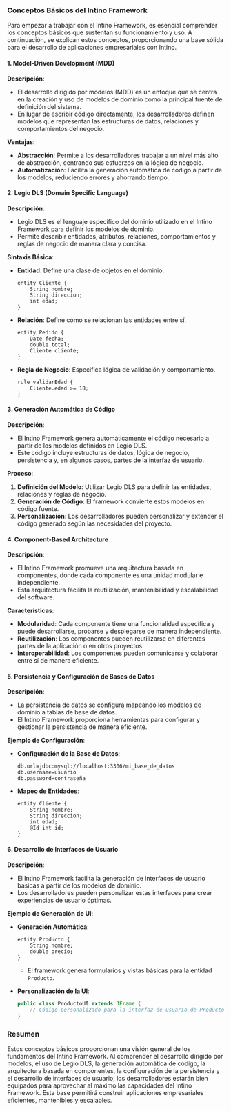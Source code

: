 ### Conceptos Básicos del Intino Framework

Para empezar a trabajar con el Intino Framework, es esencial comprender los conceptos básicos que sustentan su funcionamiento y uso. A continuación, se explican estos conceptos, proporcionando una base sólida para el desarrollo de aplicaciones empresariales con Intino.

#### 1. **Model-Driven Development (MDD)**

**Descripción**:
- El desarrollo dirigido por modelos (MDD) es un enfoque que se centra en la creación y uso de modelos de dominio como la principal fuente de definición del sistema.
- En lugar de escribir código directamente, los desarrolladores definen modelos que representan las estructuras de datos, relaciones y comportamientos del negocio.

**Ventajas**:
- **Abstracción**: Permite a los desarrolladores trabajar a un nivel más alto de abstracción, centrando sus esfuerzos en la lógica de negocio.
- **Automatización**: Facilita la generación automática de código a partir de los modelos, reduciendo errores y ahorrando tiempo.

#### 2. **Legio DLS (Domain Specific Language)**

**Descripción**:
- Legio DLS es el lenguaje específico del dominio utilizado en el Intino Framework para definir los modelos de dominio.
- Permite describir entidades, atributos, relaciones, comportamientos y reglas de negocio de manera clara y concisa.

**Sintaxis Básica**:
- **Entidad**: Define una clase de objetos en el dominio.
  ```legio
  entity Cliente {
      String nombre;
      String direccion;
      int edad;
  }
  ```
- **Relación**: Define cómo se relacionan las entidades entre sí.
  ```legio
  entity Pedido {
      Date fecha;
      double total;
      Cliente cliente;
  }
  ```
- **Regla de Negocio**: Especifica lógica de validación y comportamiento.
  ```legio
  rule validarEdad {
      Cliente.edad >= 18;
  }
  ```

#### 3. **Generación Automática de Código**

**Descripción**:
- El Intino Framework genera automáticamente el código necesario a partir de los modelos definidos en Legio DLS.
- Este código incluye estructuras de datos, lógica de negocio, persistencia y, en algunos casos, partes de la interfaz de usuario.

**Proceso**:
1. **Definición del Modelo**: Utilizar Legio DLS para definir las entidades, relaciones y reglas de negocio.
2. **Generación de Código**: El framework convierte estos modelos en código fuente.
3. **Personalización**: Los desarrolladores pueden personalizar y extender el código generado según las necesidades del proyecto.

#### 4. **Component-Based Architecture**

**Descripción**:
- El Intino Framework promueve una arquitectura basada en componentes, donde cada componente es una unidad modular e independiente.
- Esta arquitectura facilita la reutilización, mantenibilidad y escalabilidad del software.

**Características**:
- **Modularidad**: Cada componente tiene una funcionalidad específica y puede desarrollarse, probarse y desplegarse de manera independiente.
- **Reutilización**: Los componentes pueden reutilizarse en diferentes partes de la aplicación o en otros proyectos.
- **Interoperabilidad**: Los componentes pueden comunicarse y colaborar entre sí de manera eficiente.

#### 5. **Persistencia y Configuración de Bases de Datos**

**Descripción**:
- La persistencia de datos se configura mapeando los modelos de dominio a tablas de base de datos.
- El Intino Framework proporciona herramientas para configurar y gestionar la persistencia de manera eficiente.

**Ejemplo de Configuración**:
- **Configuración de la Base de Datos**:
  ```properties
  db.url=jdbc:mysql://localhost:3306/mi_base_de_datos
  db.username=usuario
  db.password=contraseña
  ```
- **Mapeo de Entidades**:
  ```legio
  entity Cliente {
      String nombre;
      String direccion;
      int edad;
      @Id int id;
  }
  ```

#### 6. **Desarrollo de Interfaces de Usuario**

**Descripción**:
- El Intino Framework facilita la generación de interfaces de usuario básicas a partir de los modelos de dominio.
- Los desarrolladores pueden personalizar estas interfaces para crear experiencias de usuario óptimas.

**Ejemplo de Generación de UI**:
- **Generación Automática**:
  ```legio
  entity Producto {
      String nombre;
      double precio;
  }
  ```
  - El framework genera formularios y vistas básicas para la entidad `Producto`.

- **Personalización de la UI**:
  ```java
  public class ProductoUI extends JFrame {
      // Código personalizado para la interfaz de usuario de Producto
  }
  ```

### Resumen

Estos conceptos básicos proporcionan una visión general de los fundamentos del Intino Framework. Al comprender el desarrollo dirigido por modelos, el uso de Legio DLS, la generación automática de código, la arquitectura basada en componentes, la configuración de la persistencia y el desarrollo de interfaces de usuario, los desarrolladores estarán bien equipados para aprovechar al máximo las capacidades del Intino Framework. Esta base permitirá construir aplicaciones empresariales eficientes, mantenibles y escalables.